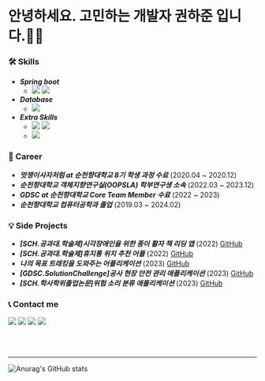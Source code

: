 <!--   ![header](https://capsule-render.vercel.app/api?type=Waving&color=timeGradient&height=300&section=header&text=GitHub%20of%20haZuny&fontSize=60) -->
  
  # 안녕하세요. 고민하는 개발자 권하준 입니다.🙇‍♂️
  
  ### 🛠 Skills
  - ***Spring boot***
    - <img src="https://img.shields.io/badge/Spring Boot-6DB33F?style=for-the-badge&logo=springboot&logoColor=white"> <img src="https://img.shields.io/badge/Java-F7DF1E?style=for-the-badge&logoColor=white"> 
  - ***Database***
    - <img src="https://img.shields.io/badge/MySQL-4479A1?style=for-the-badge&logo=springsecurity&logoColor=white"> 
  - ***Extra Skills***
    - <img src="https://img.shields.io/badge/Flutter-02569B?style=for-the-badge&logo=flutter&logoColor=white"> <img src="https://img.shields.io/badge/Dart-0175C2?style=for-the-badge&logo=dart&logoColor=white"> 
    - <img src="https://img.shields.io/badge/Python-3776AB?style=for-the-badge&logo=python&logoColor=white"> 

  ### 🎈 Career
  - ***멋쟁이사자처럼 at 순천향대학교 8기 학생 과정 수료*** (2020.04 ~ 2020.12)
  - ***순천향대학교 객체지향연구실(OOPSLA) 학부연구생 소속*** (2022.03 ~ 2023.12)
  - ***GDSC at 순천향대학교 Core Team Member 수료*** (2022 ~ 2023)
  - ***순천향대학교 컴퓨터공학과 졸업*** (2019.03 ~ 2024.02)

  ### 💡 Side Projects
  - ***[SCH.공과대.학술제]시각장애인을 위한 종이 활자 책 리딩 앱*** (2022) [GitHub](https://github.com/haZuny/OOPSLA-reading-book-app)
  - ***[SCH.공과대.학술제]휴지통 위치 추천 어플*** (2022) [GitHub](https://github.com/haZuny/SCH-trashcan-map-app)
  - ***나의 목표 트래킹을 도와주는 어플리케이션*** (2023) [GitHub](https://github.com/haZuny/GDSC-goal-tracker_application)
  - ***[GDSC.SolutionChallenge]공사 현장 안전 관리 애플리케이션*** (2023) [GitHub](https://github.com/haZuny/GDSC-solution-challenge-cherry)
  - ***[SCH.학사학위졸업논문]위험 소리 분류 애플리케이션*** (2023) [GitHub](https://github.com/haZuny/emergency-sound-notification-app)
  
  ### 📞 Contact me
 
  <a href="https://github.com/haZuny" target="_blank"><img src="https://img.shields.io/badge/GitHub-181717?style=flat-square&logo=GitHub&logoColor=white"/></a>
  <a href="mailto:gkwns5791@naver.com" target="_blank"><img src="https://img.shields.io/badge/Naver-03C75A?style=flat-square&logo=Naver&logoColor=white"/></a>
  <a href="mailto:hj3175791@gmail.com" target="_blank"><img src="https://img.shields.io/badge/Gmail-EA4335?style=flat-square&logo=Gmail&logoColor=white"/></a>
  <a href="https://www.instagram.com/ha.zuny/" target="_blank"><img src="https://img.shields.io/badge/Instagram-E4405F?style=flat-square&logo=Instagram&logoColor=white"/></a>
  
  <br><br>

---

  ![Anurag's GitHub stats](https://github-readme-stats.vercel.app/api?username=haZuny&show_icons=true&theme=buefy)

